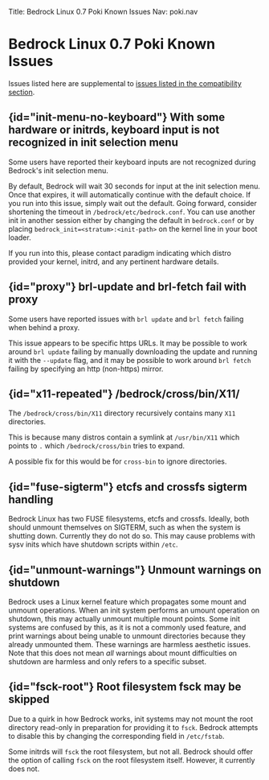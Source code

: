 Title: Bedrock Linux 0.7 Poki Known Issues
Nav: poki.nav

Bedrock Linux 0.7 Poki Known Issues
===================================

Issues listed here are supplemental to [issues listed in the compatibility section](compatibility-and-workarounds.html).

## {id="init-menu-no-keyboard"} With some hardware or initrds, keyboard input is not recognized in init selection menu

Some users have reported their keyboard inputs are not recognized during Bedrock's init selection menu.

By default, Bedrock will wait 30 seconds for input at the init selection menu.  Once that expires, it will automatically continue with the default choice.  If you run into this issue, simply wait out the default.  Going forward, consider shortening the timeout in `/bedrock/etc/bedrock.conf`.  You can use another init in another session either by changing the default in `bedrock.conf` or by placing `bedrock_init=<stratum>:<init-path>` on the kernel line in your boot loader.

If you run into this, please contact paradigm indicating which distro provided your kernel, initrd, and any pertinent hardware details.

## {id="proxy"} brl-update and brl-fetch fail with proxy

Some users have reported issues with `brl update` and `brl fetch` failing when behind a proxy.

This issue appears to be specific https URLs.  It may be possible to work around `brl update` failing by manually downloading the update and running it with the `--update` flag, and it may be possible to work around `brl fetch` failing by specifying an http (non-https) mirror.

## {id="x11-repeated"} /bedrock/cross/bin/X11/

The `/bedrock/cross/bin/X11` directory recursively contains many `X11` directories.

This is because many distros contain a symlink at `/usr/bin/X11` which points to `.` which `/bedrock/cross/bin` tries to expand.

A possible fix for this would be for `cross-bin` to ignore directories.

## {id="fuse-sigterm"} etcfs and crossfs sigterm handling

Bedrock Linux has two FUSE filesystems, etcfs and crossfs.  Ideally, both should unmount themselves on SIGTERM, such as when the system is shutting down.  Currently they do not do so.  This may cause problems with sysv inits which have shutdown scripts within `/etc`.

## {id="unmount-warnings"} Unmount warnings on shutdown

Bedrock uses a Linux kernel feature which propagates some mount and unmount operations.  When an init system performs an umount operation on shutdown, this may actually unmount multiple mount points.  Some init systems are confused by this, as it is not a commonly used feature, and print warnings about being unable to unmount directories because they already unmounted them.  These warnings are harmless aesthetic issues.  Note that this does not mean *all* warnings about mount difficulties on shutdown are harmless and only refers to a specific subset.

## {id="fsck-root"} Root filesystem fsck may be skipped

Due to a quirk in how Bedrock works, init systems may not mount the root directory read-only in preparation for providing it to `fsck`.  Bedrock attempts to disable this by changing the corresponding field in `/etc/fstab`.

Some initrds will `fsck` the root filesystem, but not all.  Bedrock should offer the option of calling `fsck` on the root filesystem itself.  However, it currently does not.
